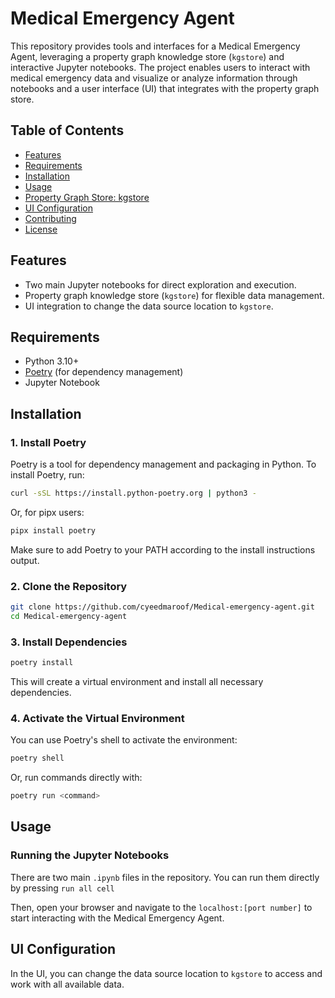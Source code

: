 # Medical Emergency Agent

This repository provides tools and interfaces for a Medical Emergency Agent, leveraging a property graph knowledge store (`kgstore`) and interactive Jupyter notebooks. The project enables users to interact with medical emergency data and visualize or analyze information through notebooks and a user interface (UI) that integrates with the property graph store.

## Table of Contents

- [Features](#features)
- [Requirements](#requirements)
- [Installation](#installation)
- [Usage](#usage)
- [Property Graph Store: kgstore](#property-graph-store-kgstore)
- [UI Configuration](#ui-configuration)
- [Contributing](#contributing)
- [License](#license)

## Features

- Two main Jupyter notebooks for direct exploration and execution.
- Property graph knowledge store (`kgstore`) for flexible data management.
- UI integration to change the data source location to `kgstore`.

## Requirements

- Python 3.10+
- [Poetry](https://python-poetry.org/docs/) (for dependency management)
- Jupyter Notebook

## Installation

### 1. Install Poetry

Poetry is a tool for dependency management and packaging in Python. To install Poetry, run:

```bash
curl -sSL https://install.python-poetry.org | python3 -
```

Or, for pipx users:

```bash
pipx install poetry
```

Make sure to add Poetry to your PATH according to the install instructions output.

### 2. Clone the Repository

```bash
git clone https://github.com/cyeedmaroof/Medical-emergency-agent.git
cd Medical-emergency-agent
```

### 3. Install Dependencies

```bash
poetry install
```

This will create a virtual environment and install all necessary dependencies.

### 4. Activate the Virtual Environment

You can use Poetry's shell to activate the environment:

```bash
poetry shell
```

Or, run commands directly with:

```bash
poetry run <command>
```

## Usage

### Running the Jupyter Notebooks

There are two main `.ipynb` files in the repository. You can run them directly by pressing `run all cell`

Then, open your browser and navigate to the `localhost:[port number]` to start interacting with the Medical Emergency Agent.


## UI Configuration

In the UI, you can change the data source location to `kgstore` to access and work with all available data. 
